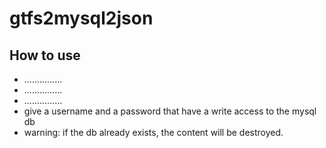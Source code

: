 # gtfs2mysql2json

## How to use

- ...............
- ...............
- ...............
- give a username and a password that have a write access to the mysql db
- warning: if the db already exists, the content will be destroyed.
